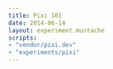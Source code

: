 ```yaml
---
title: Pixi 101
date: 2014-06-14
layout: experiment.mustache
scripts:
- "vendor/pixi.dev"
- "experiments/pixi"
---
```

